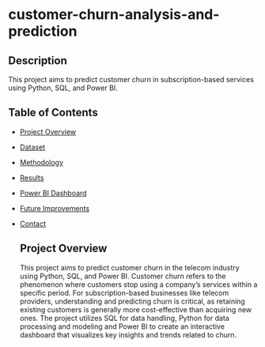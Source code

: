 # customer-churn-analysis-and-prediction
## Description
This project aims to predict customer churn in subscription-based services using Python, SQL, and Power BI.

## Table of Contents

- [Project Overview](#project-overview)
- [Dataset](#dataset)
- [Methodology](#methodology)
- [Results](#results)
- [Power BI Dashboard](#power-bi-dashboard)
- [Future Improvements](#future-improvements)
- [Contact](#contact)

  ## Project Overview

  This project aims to predict customer churn in the telecom industry using Python, SQL, and Power BI. Customer churn refers to the phenomenon where customers stop using a company’s services within a specific period. For subscription-based businesses like telecom providers, understanding and predicting churn is critical, as retaining existing customers is generally more cost-effective than acquiring new ones. The project utilizes SQL for data handling, Python for data processing and modeling and Power BI to create an interactive dashboard that visualizes key insights and trends related to churn.
  
